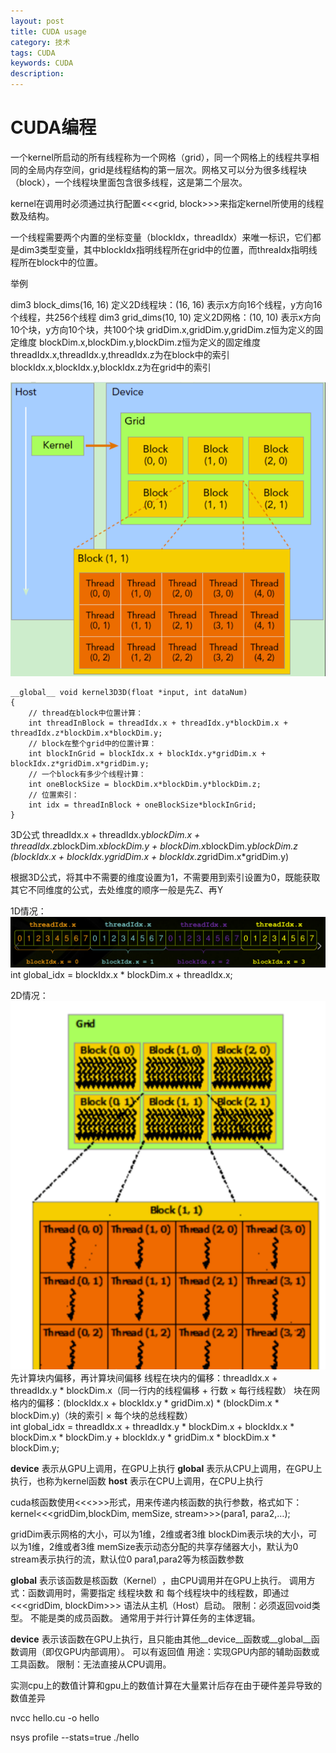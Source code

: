 ```yaml
---
layout: post
title: CUDA usage
category: 技术
tags: CUDA
keywords: CUDA
description:
---
```


# CUDA编程

一个kernel所启动的所有线程称为一个网格（grid），同一个网格上的线程共享相同的全局内存空间，grid是线程结构的第一层次。网格又可以分为很多线程块（block），一个线程块里面包含很多线程，这是第二个层次。

kernel在调用时必须通过执行配置<<<grid, block>>>来指定kernel所使用的线程数及结构。

一个线程需要两个内置的坐标变量（blockIdx，threadIdx）来唯一标识，它们都是dim3类型变量，其中blockIdx指明线程所在grid中的位置，而threaIdx指明线程所在block中的位置。


举例

dim3 block_dims(16, 16) 定义2D线程块：(16, 16) 表示x方向16个线程，y方向16个线程，共256个线程
dim3 grid_dims(10, 10) 定义2D网格：(10, 10) 表示x方向10个块，y方向10个块，共100个块
gridDim.x,gridDim.y,gridDim.z恒为定义的固定维度
blockDim.x,blockDim.y,blockDim.z恒为定义的固定维度
threadIdx.x,threadIdx.y,threadIdx.z为在block中的索引
blockIdx.x,blockIdx.y,blockIdx.z为在grid中的索引

![1](/public/img/posts/cuda/grid_block.png)

```
__global__ void kernel3D3D(float *input, int dataNum)
{
    // thread在block中位置计算：
    int threadInBlock = threadIdx.x + threadIdx.y*blockDim.x + threadIdx.z*blockDim.x*blockDim.y;
    // block在整个grid中的位置计算：
    int blockInGrid = blockIdx.x + blockIdx.y*gridDim.x + blockIdx.z*gridDim.x*gridDim.y;
    // 一个block有多少个线程计算：
    int oneBlockSize = blockDim.x*blockDim.y*blockDim.z;
    // 位置索引：
    int idx = threadInBlock + oneBlockSize*blockInGrid;
}
```
3D公式
threadIdx.x + threadIdx.y*blockDim.x + threadIdx.z*blockDim.x*blockDim.y + blockDim.x*blockDim.y*blockDim.z *(blockIdx.x + blockIdx.y*gridDim.x + blockIdx.z*gridDim.x*gridDim.y)

根据3D公式，将其中不需要的维度设置为1，不需要用到索引设置为0，既能获取其它不同维度的公式，去处维度的顺序一般是先Z、再Y

1D情况：
![2](/public/img/posts/cuda/1d.png)
int global_idx = blockIdx.x * blockDim.x + threadIdx.x;

2D情况：
![3](/public/img/posts/cuda/2d.png)
先计算块内偏移，再计算块间偏移
线程在块内的偏移：threadIdx.x + threadIdx.y * blockDim.x（同一行内的线程偏移 + 行数 × 每行线程数）
块在网格内的偏移：(blockIdx.x + blockIdx.y * gridDim.x) * (blockDim.x * blockDim.y)（块的索引 × 每个块的总线程数）		   
int global_idx = threadIdx.x + threadIdx.y * blockDim.x + 
                 blockIdx.x * blockDim.x * blockDim.y + blockIdx.y * gridDim.x * blockDim.x * blockDim.y;


__device__ 表示从GPU上调用，在GPU上执行
__global__ 表示从CPU上调用，在GPU上执行，也称为kernel函数
__host__ 表示在CPU上调用，在CPU上执行

cuda核函数使用<<<>>>形式，用来传递内核函数的执行参数，格式如下：
kernel<<<gridDim,blockDim, memSize, stream>>>(para1, para2,…);

gridDim表示网格的大小，可以为1维，2维或者3维
blockDim表示块的大小，可以为1维，2维或者3维
memSize表示动态分配的共享存储器大小，默认为0
stream表示执行的流，默认位0
para1,para2等为核函数参数


__global__‌
表示该函数是‌核函数（Kernel）‌，由CPU调用并在GPU上执行。
调用方式：函数调用时，需要指定 线程块数 和 每个线程块中的线程数，即通过 <<<gridDim, blockDim>>> 语法从主机（Host）启动。
限制：必须返回void类型。
     不能是类的成员函数。
     通常用于并行计算任务的主体逻辑。
	 
‌__device__‌
表示该函数在GPU上执行，且只能由其他__device__函数或__global__函数调用（即仅GPU内部调用）。
     可以有返回值
     用途：实现GPU内部的辅助函数或工具函数。
     限制：无法直接从CPU调用。

实测cpu上的数值计算和gpu上的数值计算在大量累计后存在由于硬件差异导致的数值差异

nvcc hello.cu -o hello

nsys profile --stats=true ./hello